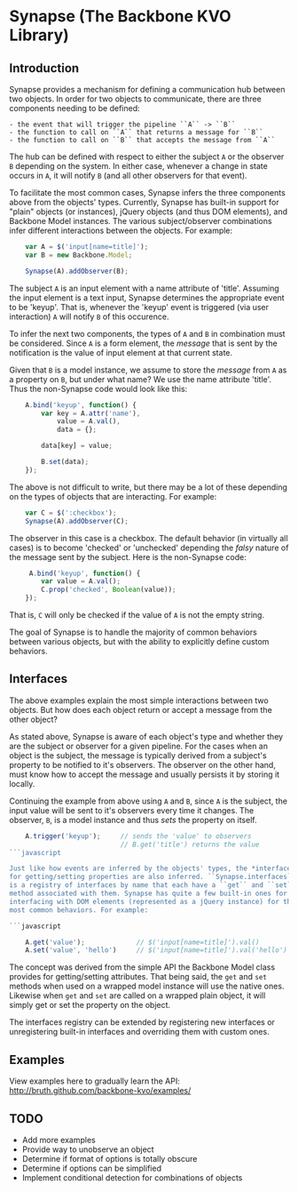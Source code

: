 Synapse (The Backbone KVO Library)
==================================

Introduction
------------
Synapse provides a mechanism for defining a communication hub between two
objects. In order for two objects to communicate, there are three components
needing to be defined:

    - the event that will trigger the pipeline ``A`` -> ``B``
    - the function to call on ``A`` that returns a message for ``B``
    - the function to call on ``B`` that accepts the message from ``A``

The hub can be defined with respect to either the subject ``A`` or the observer
``B`` depending on the system. In either case, whenever a change in state occurs
in ``A``, it will notify ``B`` (and all other observers for that event).

To facilitate the most common cases, Synapse infers the three components above
from the objects' types. Currently, Synapse has built-in support for "plain"
objects (or instances), jQuery objects (and thus DOM elements), and Backbone
Model instances. The various subject/observer combinations infer different
interactions between the objects. For example:

```javascript
    var A = $('input[name=title]');
    var B = new Backbone.Model;

    Synapse(A).addObserver(B);
```

The subject ``A`` is an input element with a name attribute of 'title'.
Assuming the input element is a text input, Synapse determines the appropriate
event to be 'keyup'. That is, whenever the 'keyup' event is triggered (via user
interaction) ``A`` will notify ``B`` of this occurence.

To infer the next two components, the types of ``A`` and ``B`` in combination
must be considered. Since ``A`` is a form element, the *message* that is
sent by the notification is the value of input element at that current state.

Given that ``B`` is a model instance, we assume to store the *message* from
``A`` as a property on ``B``, but under what name? We use the name attribute
'title'. Thus the non-Synapse code would look like this:

```javascript
    A.bind('keyup', function() {
        var key = A.attr('name'),
            value = A.val(),
            data = {};

        data[key] = value;

        B.set(data);
    });
```

The above is not difficult to write, but there may be a lot of these depending
on the types of objects that are interacting. For example:

```javascript
    var C = $(':checkbox');
    Synapse(A).addObserver(C);
```

The observer in this case is a checkbox. The default behavior (in virtually all
cases) is to become 'checked' or 'unchecked' depending the *falsy* nature of
the message sent by the subject. Here is the non-Synapse code:

```javascript
     A.bind('keyup', function() {
        var value = A.val();
        C.prop('checked', Boolean(value));
    });
```

That is, ``C`` will only be checked if the value of ``A`` is not the empty
string.

The goal of Synapse is to handle the majority of common behaviors between
various objects, but with the ability to explicitly define custom
behaviors.


Interfaces
----------
The above examples explain the most simple interactions between two
objects. But how does each object return or accept a message from the
other object?

As stated above, Synapse is aware of each object's type and whether they
are the subject or observer for a given pipeline. For the cases when an
object is the subject, the message is typically derived from a subject's
property to be notified to it's observers. The observer on the other hand,
must know how to accept the message and usually persists it by storing it
locally.

Continuing the example from above using ``A`` and ``B``, since ``A`` is the
subject, the input value will be sent to it's observers every time it changes.
The observer, ``B``, is a model instance and thus *sets* the property on
itself.

```javascript
    A.trigger('keyup');     // sends the 'value' to observers
                            // B.get('title') returns the value
```javascript

Just like how events are inferred by the objects' types, the *interfaces*
for getting/setting properties are also inferred. ``Synapse.interfaces``
is a registry of interfaces by name that each have a ``get`` and ``set``
method associated with them. Synapse has quite a few built-in ones for
interfacing with DOM elements (represented as a jQuery instance) for the
most common behaviors. For example:

```javascript

    A.get('value');             // $('input[name=title]').val()
    A.set('value', 'hello')     // $('input[name=title]').val('hello')
```

The concept was derived from the simple API the Backbone Model class provides
for getting/setting attributes. That being said, the ``get`` and ``set``
methods when used on a wrapped model instance will use the native ones.
Likewise when ``get`` and ``set`` are called on a wrapped plain object, it
will simply get or set the property on the object.

The interfaces registry can be extended by registering new interfaces or
unregistering built-in interfaces and overriding them with custom ones.


Examples
--------
View examples here to gradually learn the API:
http://bruth.github.com/backbone-kvo/examples/


TODO
----
* Add more examples
* Provide way to unobserve an object
* Determine if format of options is totally obscure
* Determine if options can be simplified
* Implement conditional detection for combinations of objects
